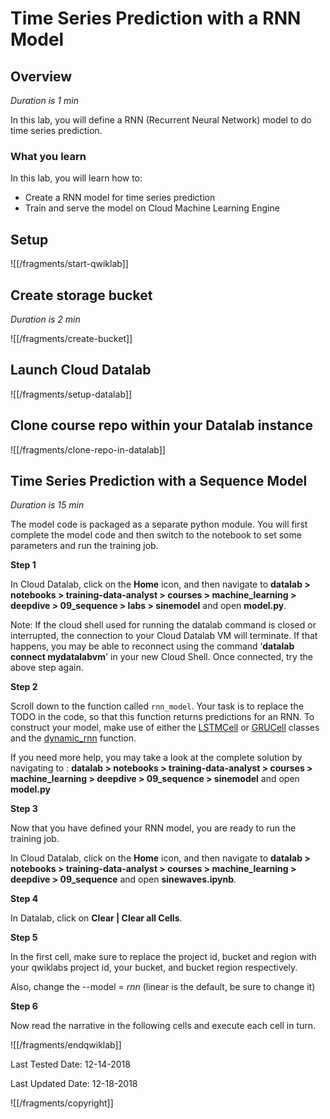 # Time Series Prediction with a RNN Model


## Overview

*Duration is 1 min*


In this lab, you will define a RNN (Recurrent Neural Network) model to do  time series prediction.

### What you learn

In this lab, you will learn how to:

* Create a RNN model for  time series prediction
* Train and serve the model on Cloud Machine Learning Engine


## Setup


![[/fragments/start-qwiklab]]


## Create storage bucket

*Duration is 2 min*


![[/fragments/create-bucket]]


## Launch Cloud Datalab


![[/fragments/setup-datalab]]


## Clone course repo within your Datalab instance


![[/fragments/clone-repo-in-datalab]]

## Time Series Prediction with a Sequence Model

*Duration is 15 min*


The model code is packaged as a separate python module. You will first complete the model code and then switch to the notebook to set some parameters and run the training job.

__Step 1__

In Cloud Datalab, click on the __Home__ icon, and then navigate to __datalab \> notebooks \> training-data-analyst \> courses \> machine_learning \> deepdive \> 09_sequence \> labs \> sinemodel__ and open __model.py__.

<aside class="warning"><p>Note: If the cloud shell used for running the datalab command is closed or interrupted, the connection to your Cloud Datalab VM will terminate. If that happens, you may be able to reconnect using the command ‘<strong>datalab connect mydatalabvm</strong>&#39; in your new Cloud Shell. Once connected, try the above step again.</p>
</aside>

__Step 2__

Scroll down to the function called `rnn_model`. Your task is to replace the TODO in the code, so that this function returns predictions for an RNN. To construct your model, make use of either the  [LSTMCell](https://www.tensorflow.org/api\_docs/python/tf/nn/rnn\_cell/LSTMCell) or  [GRUCell](https://www.tensorflow.org/api\_docs/python/tf/nn/rnn\_cell/GRUCell) classes and the  [dynamic\_rnn](https://www.tensorflow.org/api\_docs/python/tf/nn/dynamic\_rnn) function.

If you need more help, you may take a look at the complete solution by navigating to : __datalab \> notebooks \> training-data-analyst > courses \> machine\_learning \> deepdive \> 09\_sequence \> sinemodel__  and open __model.py__

__Step 3__

Now that you have defined your RNN model, you are ready to run the training job.

In Cloud Datalab, click on the __Home__ icon, and then navigate to __datalab \> notebooks \> training-data-analyst \> courses \> machine\_learning \> deepdive \> 09\_sequence__ and open __sinewaves.ipynb__.

__Step 4__

In Datalab, click on __Clear | Clear all Cells__.

__Step 5__

In the first cell, make sure to replace the project id, bucket and region with your qwiklabs project id, your bucket, and bucket region respectively.

Also, change the --model = *rnn*  (linear is the default, be sure to change it)

__Step 6__

Now read the narrative in the following cells and execute each cell in turn.

![[/fragments/endqwiklab]]

Last Tested Date: 12-14-2018

Last Updated Date: 12-18-2018

![[/fragments/copyright]]
